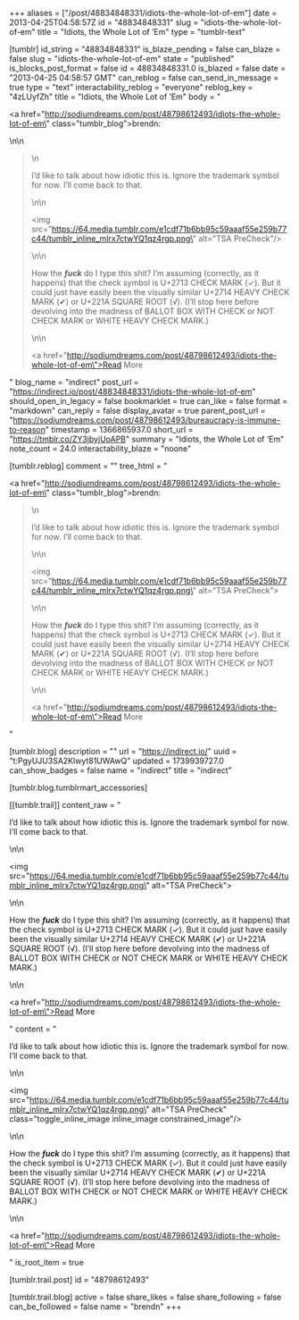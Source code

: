 +++
aliases = ["/post/48834848331/idiots-the-whole-lot-of-em"]
date = 2013-04-25T04:58:57Z
id = "48834848331"
slug = "idiots-the-whole-lot-of-em"
title = "Idiots, the Whole Lot of ’Em"
type = "tumblr-text"

[tumblr]
id_string = "48834848331"
is_blaze_pending = false
can_blaze = false
slug = "idiots-the-whole-lot-of-em"
state = "published"
is_blocks_post_format = false
id = 48834848331.0
is_blazed = false
date = "2013-04-25 04:58:57 GMT"
can_reblog = false
can_send_in_message = true
type = "text"
interactability_reblog = "everyone"
reblog_key = "4zLUyfZh"
title = "Idiots, the Whole Lot of ’Em"
body = "<p><a href=\"http://sodiumdreams.com/post/48798612493/idiots-the-whole-lot-of-em\" class=\"tumblr_blog\">brendn</a>:</p>\n\n<blockquote>\n<p>I’d like to talk about how idiotic this is. Ignore the trademark symbol for now. I’ll come back to that.</p>\n\n<p><img src=\"https://64.media.tumblr.com/e1cdf71b6bb95c59aaaf55e259b77c44/tumblr_inline_mlrx7ctwYQ1qz4rgp.png\" alt=\"TSA PreCheck\"/></p>\n\n<p>How the <strong><em>fuck</em></strong> do I type this shit? I’m assuming (correctly, as it happens) that the check symbol is U+2713 CHECK MARK (✓). But it could just have easily been the visually similar U+2714 HEAVY CHECK MARK (✔) or U+221A SQUARE ROOT (√). (I’ll stop here before devolving into the madness of BALLOT BOX WITH CHECK or NOT CHECK MARK or WHITE HEAVY CHECK MARK.)</p>\n\n<p><a href=\"http://sodiumdreams.com/post/48798612493/idiots-the-whole-lot-of-em\">Read More</a></p></blockquote>"
blog_name = "indirect"
post_url = "https://indirect.io/post/48834848331/idiots-the-whole-lot-of-em"
should_open_in_legacy = false
bookmarklet = true
can_like = false
format = "markdown"
can_reply = false
display_avatar = true
parent_post_url = "https://sodiumdreams.com/post/48798612493/bureaucracy-is-immune-to-reason"
timestamp = 1366865937.0
short_url = "https://tmblr.co/ZY3jbyjUoAPB"
summary = "Idiots, the Whole Lot of ’Em"
note_count = 24.0
interactability_blaze = "noone"

[tumblr.reblog]
comment = ""
tree_html = "<p><a href=\"http://sodiumdreams.com/post/48798612493/idiots-the-whole-lot-of-em\" class=\"tumblr_blog\">brendn</a>:</p><blockquote>\n<p>I’d like to talk about how idiotic this is. Ignore the trademark symbol for now. I’ll come back to that.</p>\n\n<p><img src=\"https://64.media.tumblr.com/e1cdf71b6bb95c59aaaf55e259b77c44/tumblr_inline_mlrx7ctwYQ1qz4rgp.png\" alt=\"TSA PreCheck\"></p>\n\n<p>How the <strong><em>fuck</em></strong> do I type this shit? I’m assuming (correctly, as it happens) that the check symbol is U+2713 CHECK MARK (✓). But it could just have easily been the visually similar U+2714 HEAVY CHECK MARK (✔) or U+221A SQUARE ROOT (√). (I’ll stop here before devolving into the madness of BALLOT BOX WITH CHECK or NOT CHECK MARK or WHITE HEAVY CHECK MARK.)</p>\n\n<p><a href=\"http://sodiumdreams.com/post/48798612493/idiots-the-whole-lot-of-em\">Read More</a></p></blockquote>"

[tumblr.blog]
description = ""
url = "https://indirect.io/"
uuid = "t:PgyUJU3SA2Klwyt81UWAwQ"
updated = 1739939727.0
can_show_badges = false
name = "indirect"
title = "indirect"

[tumblr.blog.tumblrmart_accessories]

[[tumblr.trail]]
content_raw = "<p>I’d like to talk about how idiotic this is. Ignore the trademark symbol for now. I’ll come back to that.</p>\n\n<p><img src=\"https://64.media.tumblr.com/e1cdf71b6bb95c59aaaf55e259b77c44/tumblr_inline_mlrx7ctwYQ1qz4rgp.png\" alt=\"TSA PreCheck\"></p>\n\n<p>How the <strong><em>fuck</em></strong> do I type this shit? I’m assuming (correctly, as it happens) that the check symbol is U+2713 CHECK MARK (✓). But it could just have easily been the visually similar U+2714 HEAVY CHECK MARK (✔) or U+221A SQUARE ROOT (√). (I’ll stop here before devolving into the madness of BALLOT BOX WITH CHECK or NOT CHECK MARK or WHITE HEAVY CHECK MARK.)</p>\n\n<p><a href=\"http://sodiumdreams.com/post/48798612493/idiots-the-whole-lot-of-em\">Read More</a></p>"
content = "<p>I&rsquo;d like to talk about how idiotic this is. Ignore the trademark symbol for now. I&rsquo;ll come back to that.</p>\n\n<p><img src=\"https://64.media.tumblr.com/e1cdf71b6bb95c59aaaf55e259b77c44/tumblr_inline_mlrx7ctwYQ1qz4rgp.png\" alt=\"TSA PreCheck\" class=\"toggle_inline_image inline_image constrained_image\"/></p>\n\n<p>How the <strong><em>fuck</em></strong> do I type this shit? I&rsquo;m assuming (correctly, as it happens) that the check symbol is U+2713 CHECK MARK (&#10003;). But it could just have easily been the visually similar U+2714 HEAVY CHECK MARK (&#10004;) or U+221A SQUARE ROOT (&radic;). (I&rsquo;ll stop here before devolving into the madness of BALLOT BOX WITH CHECK or NOT CHECK MARK or WHITE HEAVY CHECK MARK.)</p>\n\n<p><a href=\"http://sodiumdreams.com/post/48798612493/idiots-the-whole-lot-of-em\">Read More</a></p>"
is_root_item = true

[tumblr.trail.post]
id = "48798612493"

[tumblr.trail.blog]
active = false
share_likes = false
share_following = false
can_be_followed = false
name = "brendn"
+++
